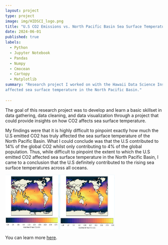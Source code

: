 ```yaml
---
layout: project
type: project
image: img/HIDSCI_logo.png
title: "U.S CO2 Emissions vs. North Pacific Basin Sea Surface Temperature"
date: 2024-06-01
published: true
labels:
  - Python
  - Jupyter Notebook
  - Pandas
  - Numpy
  - Cmocean
  - Cartopy
  - Matplotlib
summary: "Research project I worked on with the Hawaii Data Science Institute, where I explored the extent to which the release of CO2 gas by the U.S has
affected sea surface temperature in the North Pacific Basin."

---
```

The goal of this research project was to develop and learn a basic skillset in data gathering, data cleaning, and data visualization through a project that could provide
insights on how CO2 affects sea surface temperature.

My findings were that it is highly difficult to pinpoint exactly how much the U.S emitted CO2 has truly affected the sea surface temperature of the North Pacific Basin. What
I could conclude was that the U.S contributed to 14% of the global CO2 whilst only contributing to 4% of the global population. Thus, while difficult to pinpoint the extent to
which the U.S emitted CO2 affected sea surface temperature in the North Pacific Basin, I came to a conclusion that the U.S definitely contributed to the rising sea surface 
temperatures across all oceans.

<p>
  <img width="350px" height="175px" class="rounded float-start pe-4" src="../img/sst_visualizations.png">
</p>

You can learn more [here](https://docs.google.com/presentation/d/1VH-eTN6zS3VNW3fvUKo_MQKtMni5wi_B2swtpx5tzRU/edit?usp=drive_link).
